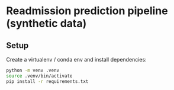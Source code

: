 # Readmission prediction pipeline (synthetic data)

## Setup
Create a virtualenv / conda env and install dependencies:
```bash
python -m venv .venv
source .venv/bin/activate
pip install -r requirements.txt

